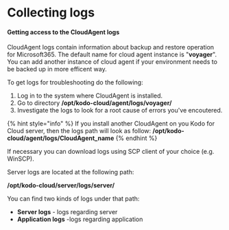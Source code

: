 # Collecting logs

#### Getting access to the CloudAgent logs

CloudAgent logs contain information about backup and restore operation for Microsoft365. The default name for cloud agent instance is "**voyager**". You can add another instance of cloud agent if your environment needs to be backed up in more efficent way.    

To get logs for troubleshooting do the following:

1. Log in to the system where CloudAgent is installed.
2. Go to directory  **/opt/kodo-cloud/agent/logs/voyager/**
3. Investigate the logs to look for a root cause of errors you've encoutered.

{% hint style="info" %}
If you install another CloudAgent on you Kodo for Cloud server, then the logs path will look as follow: **/opt/kodo-cloud/agent/logs/CloudAgent\_name**
{% endhint %}



If necessary you can download logs using SCP client of your choice \(e.g. WinSCP\).

Server logs are located at the following path:

**/opt/kodo-cloud/server/logs/server/**

You can find two kinds of logs under that path:

* **Server logs** - logs regarding server
* **Application logs** -logs regarding application

